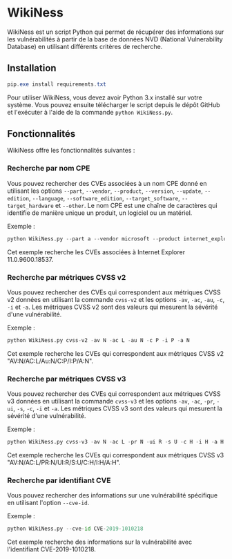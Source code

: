 # WikiNess

WikiNess est un script Python qui permet de récupérer des informations sur les vulnérabilités à partir de la base de données NVD (National Vulnerability Database) en utilisant différents critères de recherche.

## Installation

```powershell
pip.exe install requirements.txt
```

Pour utiliser WikiNess, vous devez avoir Python 3.x installé sur votre système. Vous pouvez ensuite télécharger le script depuis le dépôt GitHub et l'exécuter à l'aide de la commande `python WikiNess.py`.

## Fonctionnalités

WikiNess offre les fonctionnalités suivantes :

### Recherche par nom CPE

Vous pouvez rechercher des CVEs associées à un nom CPE donné en utilisant les options `--part`, `--vendor`, `--product`, `--version`, `--update`, `--edition`, `--language`, `--software_edition`, `--target_software`, `--target_hardware` et `--other`. Le nom CPE est une chaîne de caractères qui identifie de manière unique un produit, un logiciel ou un matériel.

Exemple :
```python
python WikiNess.py --part a --vendor microsoft --product internet_explorer --version 11.0.9600.18537
```
Cet exemple recherche les CVEs associées à Internet Explorer 11.0.9600.18537.

### Recherche par métriques CVSS v2

Vous pouvez rechercher des CVEs qui correspondent aux métriques CVSS v2 données en utilisant la commande `cvss-v2` et les options `-av`, `-ac`, `-au`, `-c`, `-i` et `-a`. Les métriques CVSS v2 sont des valeurs qui mesurent la sévérité d'une vulnérabilité.

Exemple :
```python
python WikiNess.py cvss-v2 -av N -ac L -au N -c P -i P -a N
```
Cet exemple recherche les CVEs qui correspondent aux métriques CVSS v2 "AV:N/AC:L/Au:N/C:P/I:P/A:N".

### Recherche par métriques CVSS v3

Vous pouvez rechercher des CVEs qui correspondent aux métriques CVSS v3 données en utilisant la commande `cvss-v3` et les options `-av`, `-ac`, `-pr`, `-ui`, `-s`, `-c`, `-i` et `-a`. Les métriques CVSS v3 sont des valeurs qui mesurent la sévérité d'une vulnérabilité.

Exemple :
```python
python WikiNess.py cvss-v3 -av N -ac L -pr N -ui R -s U -c H -i H -a H
```
Cet exemple recherche les CVEs qui correspondent aux métriques CVSS v3 "AV:N/AC:L/PR:N/UI:R/S:U/C:H/I:H/A:H".

### Recherche par identifiant CVE

Vous pouvez rechercher des informations sur une vulnérabilité spécifique en utilisant l'option `--cve-id`.

Exemple :
```python
python WikiNess.py --cve-id CVE-2019-1010218
```
Cet exemple recherche des informations sur la vulnérabilité avec l'identifiant CVE-2019-1010218.
